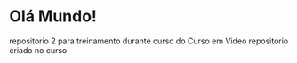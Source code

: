 # Olá Mundo!
 repositorio 2 para treinamento durante curso do Curso em Video
repositorio criado no curso 
